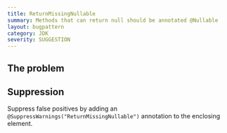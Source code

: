 ```yaml
---
title: ReturnMissingNullable
summary: Methods that can return null should be annotated @Nullable
layout: bugpattern
category: JDK
severity: SUGGESTION
---
```


<!--
*** AUTO-GENERATED, DO NOT MODIFY ***
To make changes, edit the @BugPattern annotation or the explanation in docs/bugpattern.
-->

## The problem


## Suppression
Suppress false positives by adding an `@SuppressWarnings("ReturnMissingNullable")` annotation to the enclosing element.
